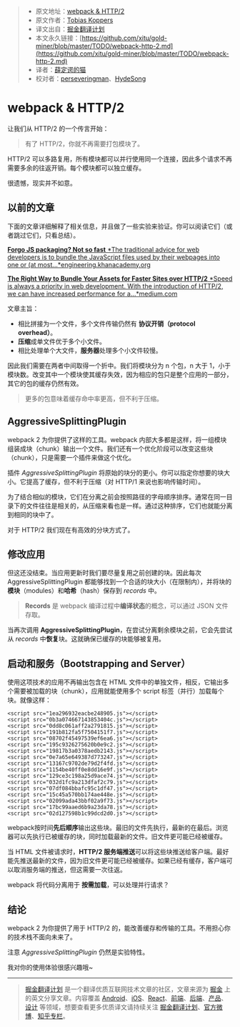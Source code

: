 
> * 原文地址：[webpack & HTTP/2](https://medium.com/webpack/webpack-http-2-7083ec3f3ce6)
> * 原文作者：[Tobias Koppers](https://medium.com/@sokra?source=post_header_lockup)
> * 译文出自：[掘金翻译计划](https://github.com/xitu/gold-miner)
> * 本文永久链接：[https://github.com/xitu/gold-miner/blob/master/TODO/webpack-http-2.md](https://github.com/xitu/gold-miner/blob/master/TODO/webpack-http-2.md)
> * 译者：[薛定谔的猫](https://github.com/Aladdin-ADD)
> * 校对者：[perseveringman](https://github.com/perseveringman)、[HydeSong](https://github.com/HydeSong)

# webpack & HTTP/2

让我们从 HTTP/2 的一个传言开始：

> 有了 HTTP/2，你就不再需要打包模块了。

HTTP/2 可以多路复用，所有模块都可以并行使用同一个连接，因此多个请求不再需要多余的往返开销。每个模块都可以独立缓存。

很遗憾，现实并不如意。

## 以前的文章

下面的文章详细解释了相关信息，并且做了一些实验来验证。你可以阅读它们（或者跳过它们，只看总结）。

[**Forgo JS packaging? Not so fast** *The traditional advice for web developers is to bundle the JavaScript files used by their webpages into one or (at most…*engineering.khanacademy.org](http://engineering.khanacademy.org/posts/js-packaging-http2.htm)

[**The Right Way to Bundle Your Assets for Faster Sites over HTTP/2** *Speed is always a priority in web development. With the introduction of HTTP/2, we can have increased performance for a…*medium.com](https://medium.com/@asyncmax/the-right-way-to-bundle-your-assets-for-faster-sites-over-http-2-437c37efe3ff)

文章主旨：

* 相比拼接为一个文件，多个文件传输仍然有 **协议开销（protocol overhead）**。
* **压缩**成单文件优于多个小文件。
* 相比处理单个大文件，**服务器**处理多个小文件较慢。

因此我们需要在两者中间取得一个折中。我们将模块分为 n 个包，n 大于 1，小于模块数。改变其中一个模块使其缓存失效，因为相应的包只是整个应用的一部分，其它的包的缓存仍然有效。

> 更多的包意味着缓存命中率更高，但不利于压缩。

## AggressiveSplittingPlugin

webpack 2 为你提供了这样的工具。webpack 内部大多都是这样，将一组模块组装成块（chunk）输出一个文件。我们还有一个优化阶段可以改变这些块（chunk），只是需要一个插件来做这个优化。

插件 _AggressiveSplittingPlugin_ 将原始的块分的更小。你可以指定你想要的块大小。它提高了缓存，但不利于压缩（对 HTTP/1 来说也影响传输时间）。

为了结合相似的模块，它们在分离之前会按照路径的字母顺序排序。通常在同一目录下的文件往往是相关的，从压缩来看也是一样。通过这种排序，它们也就能分离到相同的块中了。

对于 HTTP/2 我们现在有高效的分块方式了。

## 修改应用

但这还没结束。当应用更新时我们要尽量复用之前创建的块。因此每次 AggressiveSplittingPlugin 都能够找到一个合适的块大小（在限制内），并将块的**模块**（modules）和**哈希**（hash）保存到 *records* 中。

> **Records** 是 webpack 编译过程中**编译状态**的概念，可以通过 JSON 文件存取。

当再次调用 **AggressiveSplittingPlugin**，在尝试分离剩余模块之前，它会先尝试从 _records_ 中**恢复**块。这就确保已缓存的块能够被复用。

## 启动和服务（Bootstrapping and Server）

使用这项技术的应用不再输出包含在 HTML 文件中的单独文件，相反，它输出多个需要被加载的块（chunk），应用就能使用多个 script 标签（并行）加载每个块。就像这样：

```
<script src="1ea296932eacbe248905.js"></script>
<script src="0b3a074667143853404c.js"></script>
<script src="0dd8c061aff2a2791815.js"></script>
<script src="191b812fa5f7504151f7.js"></script>
<script src="08702f45497539ef6ea6.js"></script>
<script src="195c9326275620b0e9c2.js"></script>
<script src="19817b3a0378aedb2143.js"></script>
<script src="0e7a65e649387d773247.js"></script>
<script src="13167c9702de79d2f4fd.js"></script>
<script src="1154be40ff0e8dd16e9f.js"></script>
<script src="129ce3c198a25d9ace74.js"></script>
<script src="032d1fc9a213dfaf2c79.js"></script>
<script src="07df084bbafc95c1df47.js"></script>
<script src="15c45a570bb174ae448e.js"></script>
<script src="02099ada43bbf02a9f73.js"></script>
<script src="17bc99aaed6b9a23da78.js"></script>
<script src="02d127598b1c99dcd2d0.js"></script>
```

webpack按时间**先后顺序**输出这些块。最旧的文件先执行，最新的在最后。浏览器可以先执行已被缓存的块，同时加载最新的文件。旧文件更可能已经被缓存。

当 HTML 文件被请求时，**HTTP/2 服务端推送**可以将这些块推送给客户端。最好能先推送最新的文件，因为旧文件更可能已经被缓存。如果已经有缓存，客户端可以取消服务端的推送，但这需要一次往返。

webpack 将代码分离用于 **按需加载**，可以处理并行请求？

## 结论

webpack 2 为你提供了用于 HTTP/2 的，能改善缓存和传输的工具。不用担心你的技术栈不面向未来了。

注意 _AggressiveSplittingPlugin_ 仍然是实验特性。

我对你的使用体验很感兴趣哦~


---

> [掘金翻译计划](https://github.com/xitu/gold-miner) 是一个翻译优质互联网技术文章的社区，文章来源为 [掘金](https://juejin.im) 上的英文分享文章。内容覆盖 [Android](https://github.com/xitu/gold-miner#android)、[iOS](https://github.com/xitu/gold-miner#ios)、[React](https://github.com/xitu/gold-miner#react)、[前端](https://github.com/xitu/gold-miner#前端)、[后端](https://github.com/xitu/gold-miner#后端)、[产品](https://github.com/xitu/gold-miner#产品)、[设计](https://github.com/xitu/gold-miner#设计) 等领域，想要查看更多优质译文请持续关注 [掘金翻译计划](https://github.com/xitu/gold-miner)、[官方微博](http://weibo.com/juejinfanyi)、[知乎专栏](https://zhuanlan.zhihu.com/juejinfanyi)。
